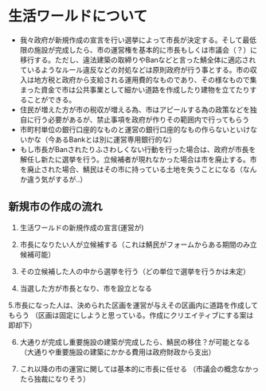# 生活ワールドについて
- 我々政府が新規作成の宣言を行い選挙によって市長が決定する。そして最低限の施設が完成したら、市の運営権を基本的に市長もしくは市議会（？）に移行する。ただし、違法建築の取締りやBanなどと言った鯖全体に適応されているようなルール違反などの対処などは原則政府が行う事とする。市の収入は地方税と政府から支給される運用費的なものであり、その様なもので集まった資金で市は公共事業として細かい道路を作成したり建物を立てたりすることができる。
- 住民が増えた方が市の税収が増える為、市はアピールする為の政策などを独自に行う必要があるが、禁止事項を政府が作りその範囲内で行ってもらう
- 市町村単位の銀行口座的なものと運営の銀行口座的なもの作らないといけないかな（今あるBankとは別に運営専用銀行的な）
- もし市長がBanされたりふさわしくない行動を行った場合は、政府が市長を解任し新たに選挙を行う。立候補者が現れなかった場合は市を廃止する。市を廃止された場合、鯖民はその市に持っている土地を失うことになる（なんか違う気がするが..）

## 新規市の作成の流れ
1. 生活ワールドの新規作成の宣言(運営が)

2. 市長になりたい人が立候補する（これは鯖民がフォームからある期間のみ立候補可能）
    
3. その立候補した人の中から選挙を行う（どの単位で選挙を行うかは未定）
    
4. 当選した方が市長となり、市を設立となる
    
5.市長になった人は、決められた区画を運営が与えその区画内に道路を作成してもらう
  （区画は固定にしようと思っている。作成にクリエイティブにする案は即却下）
    
6. 大通りが完成し重要施設の建築が完成したら、鯖民の移住？が可能となる
  （大通りや重要施設の建築にかかる費用は政府財政から支出）
    
7. これ以降の市の運営に関しては基本的に市長に任せる
  （市議会の概念なかったら独裁になりそう）
